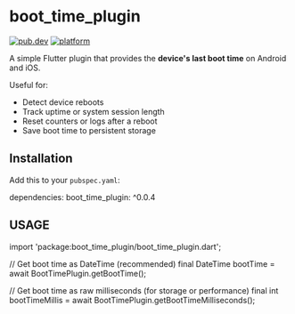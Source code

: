 # boot_time_plugin

[![pub.dev](https://img.shields.io/pub/v/boot_time_plugin.svg)](https://pub.dev/packages/boot_time_plugin)
[![platform](https://img.shields.io/badge/platform-android%20%7C%20ios-blue.svg)](https://pub.dev/packages/boot_time_plugin)

A simple Flutter plugin that provides the **device's last boot time** on Android and iOS.

Useful for:
- Detect device reboots
- Track uptime or system session length
- Reset counters or logs after a reboot
- Save boot time to persistent storage

## Installation

Add this to your `pubspec.yaml`:

dependencies:
boot_time_plugin: ^0.0.4



## USAGE
import 'package:boot_time_plugin/boot_time_plugin.dart';

// Get boot time as DateTime (recommended)
final DateTime bootTime = await BootTimePlugin.getBootTime();

// Get boot time as raw milliseconds (for storage or performance)
final int bootTimeMillis = await BootTimePlugin.getBootTimeMilliseconds();






